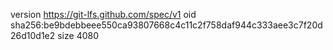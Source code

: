 version https://git-lfs.github.com/spec/v1
oid sha256:be9bdebbeee550ca93807668c4c11c2f758daf944c333aee3c7f20d26d10d1e2
size 4080
